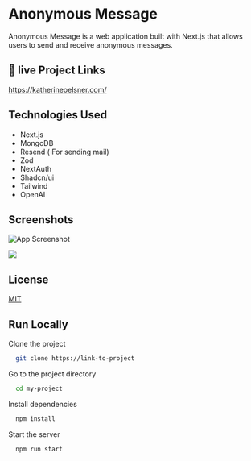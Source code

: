
# Anonymous Message

Anonymous Message is a web application built with Next.js that allows users to send and receive anonymous messages.



## 🔗 live Project Links
https://katherineoelsner.com/


## Technologies Used

- Next.js
- MongoDB
- Resend ( For sending mail)
- Zod
- NextAuth
- Shadcn/ui
- Tailwind 
- OpenAI


## Screenshots

![App Screenshot](https://via.placeholder.com/468x300?text=App+Screenshot+Here) 

![](https://via.placeholder.com/468x300?text=App+Screenshot+Here)


## License

[MIT](https://choosealicense.com/licenses/mit/)


## Run Locally

Clone the project

```bash
  git clone https://link-to-project
```

Go to the project directory

```bash
  cd my-project
```

Install dependencies

```bash
  npm install
```

Start the server

```bash
  npm run start
```

